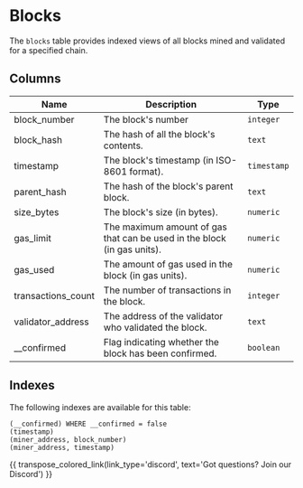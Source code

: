 # Blocks

The `blocks` table provides indexed views of all blocks mined and validated for a specified chain.

## Columns
| Name                | Description                                                                 | Type        |
| --------- | --------- | --------------------------------------------------------------------------- |
| block_number | The block's number | `integer` |
| block_hash | The hash of all the block's contents. | `text` |
| timestamp | The block's timestamp (in ISO-8601 format). | `timestamp` |
| parent_hash | The hash of the block's parent block. | `text` |
| size_bytes | The block's size (in bytes). | `numeric` |
| gas_limit | The maximum amount of gas that can be used in the block (in gas units). | `numeric` |
| gas_used | The amount of gas used in the block (in gas units). | `numeric` |
| transactions_count | The number of transactions in the block. | `integer` |
| validator_address | The address of the validator who validated the block. | `text` |
| __confirmed | Flag indicating whether the block has been confirmed. | `boolean` |


## Indexes
The following indexes are available for this table:
```
(__confirmed) WHERE __confirmed = false
(timestamp)
(miner_address, block_number)
(miner_address, timestamp)
```

{{ transpose_colored_link(link_type='discord', text='Got questions?  Join our Discord') }}
